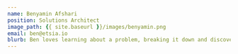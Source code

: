 ```yaml
---
name: Benyamin Afshari
position: Solutions Architect
image_path: {{ site.baseurl }}/images/benyamin.png
email: ben@etsia.io
blurb: Ben loves learning about a problem, breaking it down and discovering an efficient way to solve it.
---
```

